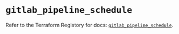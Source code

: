 # `gitlab_pipeline_schedule`

Refer to the Terraform Registory for docs: [`gitlab_pipeline_schedule`](https://registry.terraform.io/providers/gitlabhq/gitlab/15.11.0/docs/resources/pipeline_schedule).
